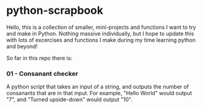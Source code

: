 # python-scrapbook

Hello, this is a collection of smaller, mini-projects and functions I want to try and make in Python. Nothing massive individually, but I hope to update this with lots of excercises and functions I make during my time learning python and beyond!

So far in this repo there is:

### 01 - Consanant checker
A python script that takes an input of a string, and outputs the number of consanants that are in that input. For example, "Hello World" would output "7", and "Turned upside-down" would output "10".

